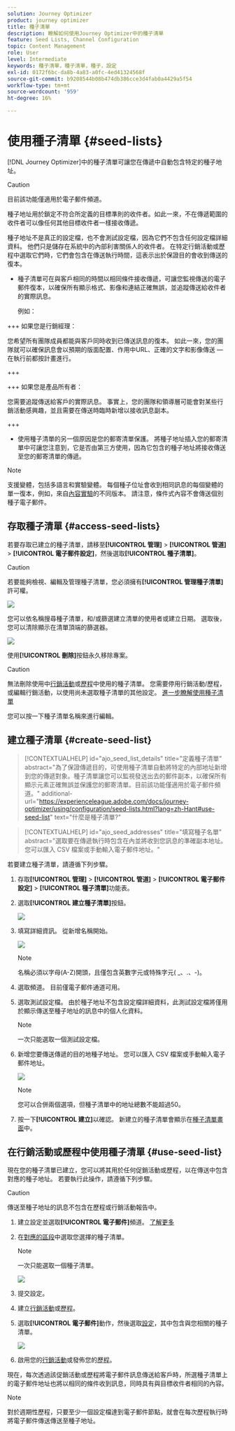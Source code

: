 ```yaml
---
solution: Journey Optimizer
product: journey optimizer
title: 種子清單
description: 瞭解如何使用Journey Optimizer中的種子清單
feature: Seed Lists, Channel Configuration
topic: Content Management
role: User
level: Intermediate
keywords: 種子清單，種子清單，種子，設定
exl-id: 0172f6bc-da8b-4a83-a0fc-4ed41324568f
source-git-commit: b9208544b08b474db386cce3d4fab0a4429a5f54
workflow-type: tm+mt
source-wordcount: '959'
ht-degree: 16%

---
```


# 使用種子清單 {#seed-lists}

[!DNL Journey Optimizer]中的種子清單可讓您在傳遞中自動包含特定的種子地址。

>[!CAUTION]
>
>目前該功能僅適用於電子郵件頻道。

種子地址用於鎖定不符合所定義的目標準則的收件者。如此一來，不在傳遞範圍的收件者可以像任何其他目標收件者一樣接收傳遞。

種子地址不是真正的設定檔，也不會測試設定檔，因為它們不包含任何設定檔詳細資料。 他們只是儲存在系統中的內部利害關係人的收件者。 在特定行銷活動或歷程中選取它們時，它們會包含在傳送執行時間，這表示出於保證目的會收到傳送的復本。

* 種子清單可在與客戶相同的時間以相同條件接收傳遞，可讓您監視傳送的電子郵件復本，以確保所有顯示格式、影像和連結正確無誤，並追蹤傳送給收件者的實際訊息。

  例如：

+++ 如果您是行銷經理：

  您希望所有團隊成員都能與客戶同時收到已傳送訊息的復本。 如此一來，您的團隊就可以確保訊息會以預期的版面配置、作用中URL、正確的文字和影像傳送 — 在執行前都按計畫進行。

+++

+++ 如果您是產品所有者：

  您需要追蹤傳送給客戶的實際訊息。 事實上，您的團隊和領導層可能會對某些行銷活動感興趣，並且需要在傳送時臨時新增以接收訊息副本。

+++

* 使用種子清單的另一個原因是您的郵寄清單保護。 將種子地址插入您的郵寄清單中可讓您注意到，它是否由第三方使用，因為它包含的種子地址將接收傳送至您的郵寄清單的傳遞。

>[!NOTE]
>
>支援變體，包括多語言和實驗變體。 每個種子位址會收到相同訊息的每個變體的單一復本，例如，來自[內容實驗](../content-management/get-started-experiment.md)的不同版本。 請注意，條件式內容不會傳送個別種子電子郵件。

## 存取種子清單 {#access-seed-lists}

若要存取已建立的種子清單，請移至&#x200B;**[!UICONTROL 管理]** > **[!UICONTROL 管道]** > **[!UICONTROL 電子郵件設定]**，然後選取&#x200B;**[!UICONTROL 種子清單]**。

<!--
>[!CAUTION]
>
>Permissions to view, export and manage the seed lists are restricted to [Journey Administrators](../administration/ootb-product-profiles.md#journey-administrator). Learn more on managing [!DNL Journey Optimizer] users' access rights in [this section](../administration/permissions-overview.md).-->

>[!CAUTION]
>
>若要能夠檢視、編輯及管理種子清單，您必須擁有&#x200B;**[!UICONTROL 管理種子清單]**&#x200B;許可權。

![](assets/seed-list-access.png)

您可以依名稱搜尋種子清單，和/或篩選建立清單的使用者或建立日期。 選取後，您可以清除顯示在清單頂端的篩選器。

![](assets/seed-list-filtering.png)

使用&#x200B;**[!UICONTROL 刪除]**&#x200B;按鈕永久移除專案。

>[!CAUTION]
>
>無法刪除使用中[行銷活動](../campaigns/review-activate-campaign.md)或[歷程](../building-journeys/publishing-the-journey.md)中使用的種子清單。 您需要停用行銷活動/歷程，或編輯行銷活動，以使用尚未選取種子清單的其他設定。 [進一步瞭解使用種子清單](#use-seed-list)

您可以按一下種子清單名稱來進行編輯。<!--Use the **[!UICONTROL Edit]** button to edit a seed list.-->

## 建立種子清單 {#create-seed-list}

>[!CONTEXTUALHELP]
>id="ajo_seed_list_details"
>title="定義種子清單"
>abstract="為了保證傳遞目的，可使用種子清單自動將特定的內部地址新增到您的傳遞對象。種子清單讓您可以監視發送出去的郵件副本，以確保所有顯示元素正確無誤並保護您的郵寄清單。目前該功能僅適用於電子郵件頻道。"
>additional-url="https://experienceleague.adobe.com/docs/journey-optimizer/using/configuration/seed-lists.html?lang=zh-Hant#use-seed-list" text="什麼是種子清單?"

>[!CONTEXTUALHELP]
>id="ajo_seed_addresses"
>title="填寫種子名單"
>abstract="選取要在傳遞執行時包含在內並將收到您訊息的準確副本地址。您可以匯入 CSV 檔案或手動輸入電子郵件地址。"

若要建立種子清單，請遵循下列步驟。

1. 存取&#x200B;**[!UICONTROL 管理]** > **[!UICONTROL 管道]** > **[!UICONTROL 電子郵件設定]** > **[!UICONTROL 種子清單]**&#x200B;功能表。

1. 選取&#x200B;**[!UICONTROL 建立種子清單]**&#x200B;按鈕。

   ![](assets/seed-list-create-button.png)

1. 填寫詳細資訊。 從新增名稱開始。

   ![](assets/seed-list-details.png)

   >[!NOTE]
   >
   >名稱必須以字母(A-Z)開頭，且僅包含英數字元或特殊字元( _、.、-)。

1. 選取頻道。 目前僅電子郵件通道可用。

1. 選取測試設定檔。 由於種子地址不包含設定檔詳細資料，此測試設定檔將僅用於顯示傳送至種子地址的訊息中的個人化資料。

   >[!NOTE]
   >
   >一次只能選取一個測試設定檔。

1. 新增您要傳送傳遞的目的地種子地址。 您可以匯入 CSV 檔案或手動輸入電子郵件地址。

   ![](assets/seed-list-email-addresses.png)

   >[!NOTE]
   >
   >您可以合併兩個選項，但種子清單中的地址總數不能超過50。

1. 按一下&#x200B;**[!UICONTROL 建立]**&#x200B;以確認。 新建立的種子清單會顯示在[種子清單畫面](#access-seed-lists)中。

## 在行銷活動或歷程中使用種子清單 {#use-seed-list}

現在您的種子清單已建立，您可以將其用於任何促銷活動或歷程，以在傳送中包含對應的種子地址。 若要執行此操作，請遵循下列步驟。

>[!CAUTION]
>
>傳送至種子地址的訊息不包含在歷程或行銷活動報告中。

1. 建立設定並選取&#x200B;**[!UICONTROL 電子郵件]**&#x200B;頻道。 [了解更多](../email/email-settings.md)

1. 在[對應的區段](../email/email-settings.md#seed-list)中選取您選擇的種子清單。

   >[!NOTE]
   >
   >一次只能選取一個種子清單。

   ![](assets/seed-list-surface.png)

1. 提交設定。

1. 建立[行銷活動](../campaigns/create-campaign.md)或[歷程](../building-journeys/journey-gs.md)。

1. 選取&#x200B;**[!UICONTROL 電子郵件]**&#x200B;動作，然後選取[設定](channel-surfaces.md)，其中包含與您相關的種子清單。

   ![](assets/seed-list-campaign-email.png)

1. 啟用您的[行銷活動](../campaigns/review-activate-campaign.md)或發佈您的[歷程](../building-journeys/publishing-the-journey.md)。

現在，每次透過該促銷活動或歷程將電子郵件訊息傳送給客戶時，所選種子清單上的電子郵件地址也將以相同的條件收到訊息，同時具有與目標收件者相同的內容。

>[!NOTE]
>
>對於週期性歷程，只要至少一個設定檔達到電子郵件節點，就會在每次歷程執行時將電子郵件傳送傳送至種子地址。
